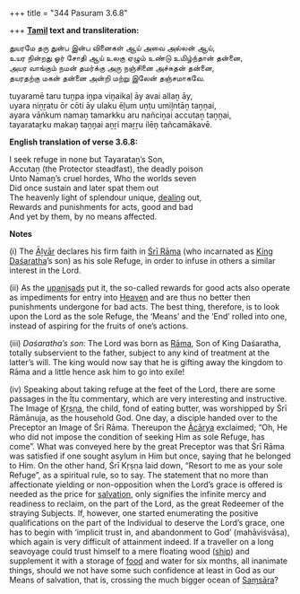 +++
title = "344 Pasuram 3.6.8"

+++
**[Tamil](/definition/tamil#history "show Tamil definitions") text and transliteration:**

துயரமே தரு துன்ப இன்ப வினைகள் ஆய் அவை அல்லன் ஆய்,  
உயர நின்றது ஓர் சோதி ஆய் உலகு ஏழும் உண்டு உமிழ்ந்தான் தன்னை,  
அயர வாங்கும் நமன் தமர்க்கு அரு நஞ்சினை அச்சுதன் தன்னை,  
தயரதற்கு மகன் தன்னை அன்றி மற்று இலேன் தஞ்சமாகவே.

tuyaramē taru tuṉpa iṉpa viṉaikaḷ āy avai allaṉ āy,  
uyara niṉṟatu ōr cōti āy ulaku ēḻum uṇṭu umiḻntāṉ taṉṉai,  
ayara vāṅkum namaṉ tamarkku aru nañciṉai accutaṉ taṉṉai,  
tayarataṟku makaṉ taṉṉai aṉṟi maṟṟu ilēṉ tañcamākavē.

**English translation of verse 3.6.8:**

I seek refuge in none but Tayarataṉ’s Son,  
Accutaṉ (the Protector steadfast), the deadly poison  
Unto Namaṉ’s cruel hordes, Who the worlds seven  
Did once sustain and later spat them out  
The heavenly light of splendour unique, [dealing](/definition/dealing#history "show dealing definitions") out,  
Rewards and punishments for acts, good and bad  
And yet by them, by no means affected.

**Notes**

\(i\) The [Āḻvār](/definition/aḻvar#vaishnavism "show Āḻvār definitions") declares his firm faith in [Śrī Rāma](/definition/shrirama#history "show Śrī Rāma definitions") (who incarnated as [King](/definition/king#history "show King definitions") [Daśaratha](/definition/dasharatha#vaishnavism "show Daśaratha definitions")’s son) as his sole Refuge, in order to infuse in others a similar interest in the Lord.

\(ii\) As the [upaniṣads](/definition/upanishad#vaishnavism "show upaniṣads definitions") put it, the so-called rewards for good acts also operate as impediments for entry into [Heaven](/definition/heaven#history "show Heaven definitions") and are thus no better then punishments undergone for bad acts. The best thing, therefore, is to look upon the Lord as the sole Refuge, the ‘Means’ and the ‘End’ rolled into one, instead of aspiring for the fruits of one’s actions.

\(iii\) *Daśaratha’s son*: The Lord was born as [Rāma](/definition/rama#vaishnavism "show Rāma definitions"), Son of King Daśaratha, totally subservient to the father, subject to any kind of treatment at the latter’s will. The king would now say that he is gifting away the kingdom to Rāma and a little hence ask him to go into exile!

\(iv\) Speaking about taking refuge at the feet of the Lord, there are some passages in the Īṭu commentary, which are very interesting and instructive. The Image of [Kṛṣṇa](/definition/krishna#vaishnavism "show Kṛṣṇa definitions"), the child, fond of eating butter, was worshipped by Śrī Rāmānuja, as the household God. One day, a disciple handed over to the Preceptor an Image of Śrī Rāma. Thereupon the [Ācārya](/definition/acarya#vaishnavism "show Ācārya definitions") exclaimed; “Oh, He who did not impose the condition of seeking Him as sole Refuge, has come”. What was conveyed here by the great Preceptor was that Śrī Rāma was satisfied if one sought asylum in Him but once, saying that he belonged to Him. On the other hand, Śrī Kṛṣṇa laid down, “Resort to me as your sole Refuge”, as a spiritual rule, so to say. The statement that no more than affectionate yielding or non-opposition when the Lord’s grace is offered is needed as the price for [salvation](/definition/salvation#history "show salvation definitions"), only signifies the infinite mercy and readiness to reclaim, on the part of the Lord, as the great Redeemer of the straying Subjects. If, however, one started enumerating the positive qualifications on the part of the Individual to deserve the Lord’s grace, one has to begin with ‘implicit trust in, and abandonment to God’ (mahāviśvāsa), which again is very difficult of attainment indeed. If a traveller on a long seavoyage could trust himself to a mere floating wood ([ship](/definition/ship#history "show ship definitions")) and supplement it with a storage of [food](/definition/food#history "show food definitions") and water for six months, all inanimate things, should we not have some such confidence at least in God as our Means of salvation, that is, crossing the much bigger ocean of [Saṃsāra](/definition/samsara#history "show Saṃsāra definitions")?


